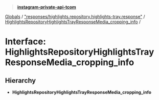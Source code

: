 > **[instagram-private-api-tcom](../README.md)**

[Globals](../README.md) / ["responses/highlights.repository.highlights-tray.response"](../modules/_responses_highlights_repository_highlights_tray_response_.md) / [HighlightsRepositoryHighlightsTrayResponseMedia_cropping_info](_responses_highlights_repository_highlights_tray_response_.highlightsrepositoryhighlightstrayresponsemedia_cropping_info.md) /

# Interface: HighlightsRepositoryHighlightsTrayResponseMedia_cropping_info

## Hierarchy

* **HighlightsRepositoryHighlightsTrayResponseMedia_cropping_info**